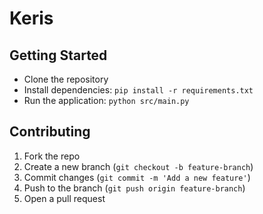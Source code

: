 # Keris 

## Getting Started
- Clone the repository
- Install dependencies: `pip install -r requirements.txt`
- Run the application: `python src/main.py`

## Contributing
1. Fork the repo
2. Create a new branch (`git checkout -b feature-branch`)
3. Commit changes (`git commit -m 'Add a new feature'`)
4. Push to the branch (`git push origin feature-branch`)
5. Open a pull request
